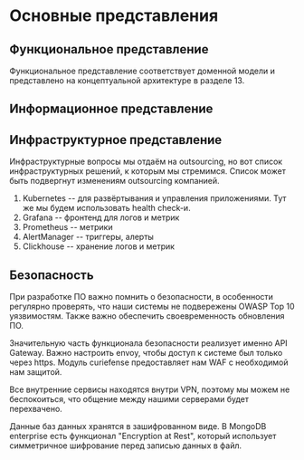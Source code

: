 # Основные представления

## Функциональное представление

Функциональное представление соответствует доменной модели и представлено на концептуальной архитектуре в разделе 13.

## Информационное представление


## Инфраструктурное представление

Инфраструктурные вопросы мы отдаём на outsourcing, но вот список инфраструктурных решений, к которым мы стремимся. Список может быть подвергнут изменениям outsourcing компанией.
1. Kubernetes -- для развёртывания и управления приложениями. Тут же мы будем использовать health check-и. 
2. Grafana -- фронтенд для логов и метрик
3. Prometheus -- метрики
4. AlertManager -- триггеры, алерты
5. Clickhouse -- хранение логов и метрик


## Безопасность

При разработке ПО важно помнить о безопасности, в особенности регулярно проверять, что наши системы не подвережены OWASP Top 10 уязвимостям. Также важно обеспечить своевременность обновления ПО.

Значительную часть функционала безопасности реализует именно API Gateway. Важно настроить envoy, чтобы доступ к системе был только через https. Модуль curiefense предоставляет нам WAF с необходимой нам защитой.

Все внутренние сервисы находятся внутри VPN, поэтому мы можем не беспокоиться, что общение между нашими серверами будет перехвачено.

Данные баз данных хранятся в зашифрованном виде. В MongoDB enterprise есть функционал "Encryption at Rest", который использует симметричное шифрование перед записью данных в файл.
